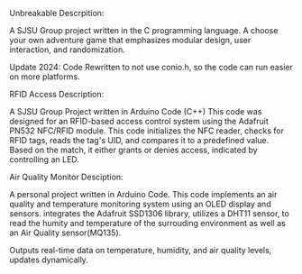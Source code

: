 Unbreakable Descrpition:

A SJSU Group project written in the C programming language. 
A choose your own adventure game that emphasizes modular design, user interaction, and randomization. 

Update 2024: Code Rewritten to not use conio.h, so the code can run easier on more platforms.

RFID Access Description:

A SJSU Group Project written in Arduino Code (C++)
This code was designed for an RFID-based access control system using the Adafruit PN532 NFC/RFID module. 
This code initializes the NFC reader, checks for RFID tags, reads the tag's UID, and compares it to a predefined value. Based on the match, it either grants or denies access, indicated by controlling an LED.


Air Quality Monitor Desciption:

A personal project written in Arduino Code.
This code implements an air quality and temperature monitoring system using an OLED display and sensors.
integrates the Adafruit SSD1306 library, utilizes a DHT11 sensor, to read the humity and temperature of the surrouding environment as well as an Air Quality sensor(MQ135).

Outputs real-time data on temperature, humidity, and air quality levels, updates dynamically.
